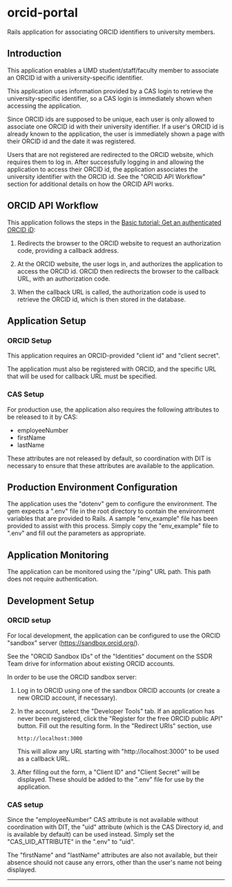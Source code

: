 # orcid-portal

Rails application for associating ORCID identifiers to university members.

## Introduction

This application enables a UMD student/staff/faculty member to associate
an ORCID id with a university-specific identifier.

This application uses information provided by a CAS login to retrieve the
university-specific identifier, so a CAS login is immediately shown when
accessing the application.

Since ORCID ids are supposed to be unique, each user is only allowed to
associate one ORCID id with their university identifier. If a user's ORCID id
is already known to the application, the user is immediately shown a page with
their ORCID id and the date it was registered.

Users that are not registered are redirected to the ORCID website, which
requires them to log in. After successfully logging in and allowing the
application to access their ORCID id, the application associates the
university identifier with the ORCID id. See the "ORCID API Workflow" section
for additional details on how the ORCID API works.

## ORCID API Workflow

This application follows the steps in the
[Basic tutorial: Get an authenticated ORCID iD][1]:

1) Redirects the browser to the ORCID website to request an authorization code,
   providing a callback address.

2) At the ORCID website, the user logs in, and authorizes the application to
   access the ORCID id. ORCID then redirects the browser to the callback URL,
   with an authorization code.

3) When the callback URL is called, the authorization code is used to retrieve
   the ORCID id, which is then stored in the database.

## Application Setup

### ORCID Setup

This application requires an ORCID-provided "client id" and "client secret".

The application must also be registered with ORCID, and the specific URL
that will be used for callback URL must be specified.

### CAS Setup

For production use, the application also requires the following attributes to
be released to it by CAS:

* employeeNumber
* firstName
* lastName

These attributes are not released by default, so coordination with DIT is
necessary to ensure that these attributes are available to the application.

## Production Environment Configuration

The application uses the "dotenv" gem to configure the environment. The gem
expects a ".env" file in the root directory to contain the environment variables
that are provided to Rails. A sample "env_example" file has been provided to
assist with this process. Simply copy the "env_example" file to ".env" and fill
out the parameters as appropriate.

## Application Monitoring

The application can be monitored using the "/ping" URL path. This path does
not require authentication.

## Development Setup

### ORCID setup

For local development, the application can be configured to use the ORCID
"sandbox" server (https://sandbox.orcid.org/).

See the "ORCID Sandbox IDs" of the "Identities" document on the SSDR Team
drive for information about existing ORCID accounts.

In order to be use the ORCID sandbox server:

1) Log in to ORCID using one of the sandbox ORCID accounts (or create a new
   ORCID account, if necessary).

2) In the account, select the "Developer Tools" tab. If an application has
   never been registered, click the "Register for the free ORCID public API"
   button. Fill out the resulting form. In the "Redirect URIs" section, use

   ```
   http://localhost:3000
   ```

   This will allow any URL starting with "http://localhost:3000" to be used
   as a callback URL.

3) After filling out the form, a "Client ID" and "Client Secret" will be
   displayed. These should be added to the ".env" file for use by the
   application.

### CAS setup

Since the "employeeNumber" CAS attribute is not available without coordination
with DIT, the "uid" attribute (which is the CAS Directory id, and is available
by default) can be used instead. Simply set the "CAS_UID_ATTRIBUTE" in the
".env" to "uid".

The "firstName" and "lastName" attributes are also not available, but their
absence should not cause any errors, other than the user's name not being
displayed.

----
[1]: https://members.orcid.org/api/tutorial/get-orcid-id